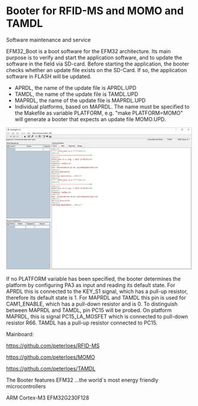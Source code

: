 ﻿# Booter for RFID-MS and MOMO and TAMDL
Software maintenance and service

EFM32_Boot is a boot software for the EFM32 architecture. Its main
purpose is to verify and start the application software, and to update the software in the field via SD-card. Before starting the application,
the booter checks whether an update file exists on the SD-Card. If so, the
application software in FLASH will be updated.

- APRDL, the name of the update file is APRDL.UPD
- TAMDL, the name of the update file is TAMDL.UPD
- MAPRDL, the name of the update file is MAPRDL.UPD
- Individual platforms, based on MAPRDL. 
  The name must be specified to the Makefile as variable PLATFORM,
  e.g. "make PLATFORM=MOMO" will generate a booter that expects
  an update file MOMO.UPD.
  
![My image](https://github.com/peterloes/Booter_RFID-MS_MOMO_TAMDL/blob/master/Getting_Started_Tutorial/1_Starting_Application.jpg)

If no PLATFORM variable has been specified, the booter determines the
platform by configuring PA3 as input and reading its default state.  For
APRDL this is connected to the KEY_S1 signal, which has a pull-up resistor,
therefore its default state is 1.  For MAPRDL and TAMDL this pin is used for
CAM1_ENABLE, which has a pull-down resistor and is 0.
To distinguish between MAPRDL and TAMDL, pin PC15 will be probed.
On platform MAPRDL, this is signal PC15_LA_MOSFET which is connected to
pull-down resistor R66.  TAMDL has a pull-up resistor connected to PC15.

Mainboard:

https://github.com/peterloes/RFID-MS

https://github.com/peterloes/MOMO

https://github.com/peterloes/TAMDL

The Booter features EFM32 ...the world´s most energy friendly microcontrollers

ARM Cortex-M3 EFM32G230F128

